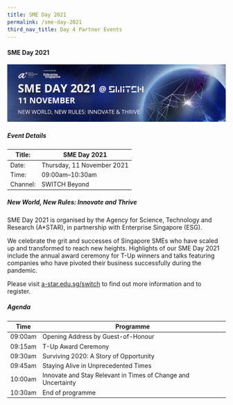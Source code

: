 ```yaml
---
title: SME Day 2021
permalink: /sme-day-2021
third_nav_title: Day 4 Partner Events
---
```

#### SME Day 2021
![Alt text for image on Isomer site](/images/switch_day_4_sme_day_2021_banner.png)

##### Event Details

| Title: | SME Day 2021 |
| -------- | -------- |
| Date: | Thursday, 11 November 2021     |
| Time: | 09:00am–10:30am     |
| Channel: | SWITCH Beyond     |

##### New World, New Rules: Innovate and Thrive
SME Day 2021 is organised by the Agency for Science, Technology and Research (A*STAR), in partnership with Enterprise Singapore (ESG).

We celebrate the grit and successes of Singapore SMEs who have scaled up and transformed to reach new heights. Highlights of our SME Day 2021 include the annual award ceremony for T-Up winners and talks featuring companies who have pivoted their business successfully during the pandemic.

Please visit [a-star.edu.sg/switch](https://www.a-star.edu.sg/switch) to find out more information and to register.

##### Agenda

| Time | Programme |
| -------- | -------- |
| 09:00am     | Opening Address by Guest-of-Honour     |
| 09:15am     | T-Up Award Ceremony     |
| 09:30am     | Surviving 2020: A Story of Opportunity     |
| 09:45am     | Staying Alive in Unprecedented Times   |
| 10:00am     | Innovate and Stay Relevant in Times of Change and Uncertainty     |
| 10:30am     | End of programme     |